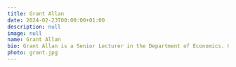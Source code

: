 ```yaml
---
title: Grant Allan
date: 2024-02-23T00:00:00+01:00
description: null
image: null
name: Grant Allan
bio: Grant Allan is a Senior Lecturer in the Department of Economics. Grant has research interests in applied regional economic analysis and modelling, particularly in the areas of energy and tourism.
photo: grant.jpg
---
```

